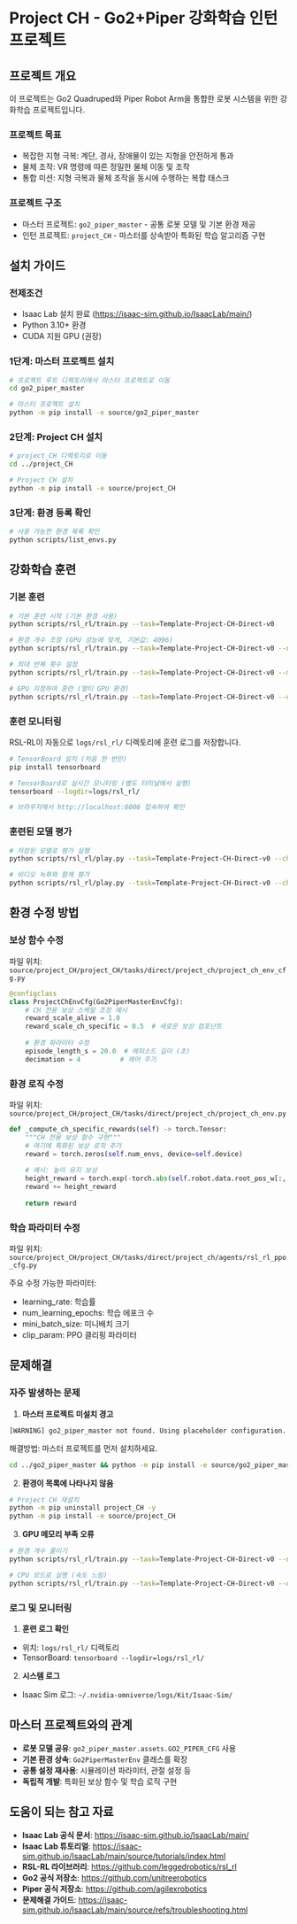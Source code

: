 # Project CH - Go2+Piper 강화학습 인턴 프로젝트

## 프로젝트 개요

이 프로젝트는 Go2 Quadruped와 Piper Robot Arm을 통합한 로봇 시스템을 위한 강화학습 프로젝트입니다.

### 프로젝트 목표
- 복잡한 지형 극복: 계단, 경사, 장애물이 있는 지형을 안전하게 통과
- 물체 조작: VR 명령에 따른 정밀한 물체 이동 및 조작
- 통합 미션: 지형 극복과 물체 조작을 동시에 수행하는 복합 태스크

### 프로젝트 구조
- 마스터 프로젝트: `go2_piper_master` - 공통 로봇 모델 및 기본 환경 제공
- 인턴 프로젝트: `project_CH` - 마스터를 상속받아 특화된 학습 알고리즘 구현

## 설치 가이드

### 전제조건
- Isaac Lab 설치 완료 (https://isaac-sim.github.io/IsaacLab/main/)
- Python 3.10+ 환경
- CUDA 지원 GPU (권장)

### 1단계: 마스터 프로젝트 설치
```bash
# 프로젝트 루트 디렉토리에서 마스터 프로젝트로 이동
cd go2_piper_master

# 마스터 프로젝트 설치
python -m pip install -e source/go2_piper_master
```

### 2단계: Project CH 설치
```bash
# project_CH 디렉토리로 이동
cd ../project_CH

# Project CH 설치
python -m pip install -e source/project_CH
```

### 3단계: 환경 등록 확인
```bash
# 사용 가능한 환경 목록 확인
python scripts/list_envs.py
```

## 강화학습 훈련

### 기본 훈련
```bash
# 기본 훈련 시작 (기본 환경 사용)
python scripts/rsl_rl/train.py --task=Template-Project-CH-Direct-v0

# 환경 개수 조정 (GPU 성능에 맞게, 기본값: 4096)
python scripts/rsl_rl/train.py --task=Template-Project-CH-Direct-v0 --num_envs=2048

# 최대 반복 횟수 설정
python scripts/rsl_rl/train.py --task=Template-Project-CH-Direct-v0 --max_iterations=2000

# GPU 지정하여 훈련 (멀티 GPU 환경)
python scripts/rsl_rl/train.py --task=Template-Project-CH-Direct-v0 --device=cuda:0
```

### 훈련 모니터링
RSL-RL이 자동으로 `logs/rsl_rl/` 디렉토리에 훈련 로그를 저장합니다.

```bash
# TensorBoard 설치 (처음 한 번만)
pip install tensorboard

# TensorBoard로 실시간 모니터링 (별도 터미널에서 실행)
tensorboard --logdir=logs/rsl_rl/

# 브라우저에서 http://localhost:6006 접속하여 확인
```

### 훈련된 모델 평가
```bash
# 저장된 모델로 평가 실행
python scripts/rsl_rl/play.py --task=Template-Project-CH-Direct-v0 --checkpoint=logs/rsl_rl/EXPERIMENT_NAME/model_XXXX.pt

# 비디오 녹화와 함께 평가
python scripts/rsl_rl/play.py --task=Template-Project-CH-Direct-v0 --checkpoint=PATH_TO_MODEL --video
```

## 환경 수정 방법

### 보상 함수 수정
파일 위치: `source/project_CH/project_CH/tasks/direct/project_ch/project_ch_env_cfg.py`

```python
@configclass
class ProjectChEnvCfg(Go2PiperMasterEnvCfg):
    # CH 전용 보상 스케일 조정 예시
    reward_scale_alive = 1.0
    reward_scale_ch_specific = 0.5  # 새로운 보상 컴포넌트
    
    # 환경 파라미터 수정
    episode_length_s = 20.0  # 에피소드 길이 (초)
    decimation = 4          # 제어 주기
```

### 환경 로직 수정
파일 위치: `source/project_CH/project_CH/tasks/direct/project_ch/project_ch_env.py`

```python
def _compute_ch_specific_rewards(self) -> torch.Tensor:
    """CH 전용 보상 함수 구현"""
    # 여기에 특화된 보상 로직 추가
    reward = torch.zeros(self.num_envs, device=self.device)
    
    # 예시: 높이 유지 보상
    height_reward = torch.exp(-torch.abs(self.robot.data.root_pos_w[:, 2] - 0.4))
    reward += height_reward
    
    return reward
```

### 학습 파라미터 수정
파일 위치: `source/project_CH/project_CH/tasks/direct/project_ch/agents/rsl_rl_ppo_cfg.py`

주요 수정 가능한 파라미터:
- learning_rate: 학습률
- num_learning_epochs: 학습 에포크 수
- mini_batch_size: 미니배치 크기
- clip_param: PPO 클리핑 파라미터

## 문제해결

### 자주 발생하는 문제

1. **마스터 프로젝트 미설치 경고**
```
[WARNING] go2_piper_master not found. Using placeholder configuration.
```
해결방법: 마스터 프로젝트를 먼저 설치하세요.
```bash
cd ../go2_piper_master && python -m pip install -e source/go2_piper_master
```

2. **환경이 목록에 나타나지 않음**
```bash
# Project CH 재설치
python -m pip uninstall project_CH -y
python -m pip install -e source/project_CH
```

3. **GPU 메모리 부족 오류**
```bash
# 환경 개수 줄이기
python scripts/rsl_rl/train.py --task=Template-Project-CH-Direct-v0 --num_envs=1024

# CPU 모드로 실행 (속도 느림)
python scripts/rsl_rl/train.py --task=Template-Project-CH-Direct-v0 --device=cpu
```

### 로그 및 모니터링

1. **훈련 로그 확인**
- 위치: `logs/rsl_rl/` 디렉토리
- TensorBoard: `tensorboard --logdir=logs/rsl_rl/`

2. **시스템 로그**
- Isaac Sim 로그: `~/.nvidia-omniverse/logs/Kit/Isaac-Sim/`

## 마스터 프로젝트와의 관계

- **로봇 모델 공유**: `go2_piper_master.assets.GO2_PIPER_CFG` 사용
- **기본 환경 상속**: `Go2PiperMasterEnv` 클래스를 확장
- **공통 설정 재사용**: 시뮬레이션 파라미터, 관절 설정 등
- **독립적 개발**: 특화된 보상 함수 및 학습 로직 구현

## 도움이 되는 참고 자료

- **Isaac Lab 공식 문서**: https://isaac-sim.github.io/IsaacLab/main/
- **Isaac Lab 튜토리얼**: https://isaac-sim.github.io/IsaacLab/main/source/tutorials/index.html
- **RSL-RL 라이브러리**: https://github.com/leggedrobotics/rsl_rl
- **Go2 공식 저장소**: https://github.com/unitreerobotics
- **Piper 공식 저장소**: https://github.com/agilexrobotics
- **문제해결 가이드**: https://isaac-sim.github.io/IsaacLab/main/source/refs/troubleshooting.html